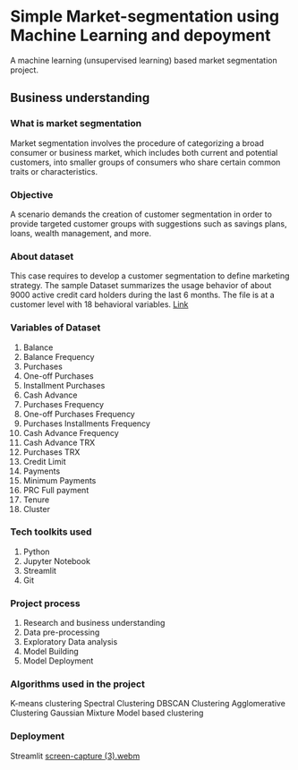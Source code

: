 # Simple Market-segmentation using Machine Learning and depoyment

A machine learning (unsupervised learning) based market segmentation project.

## Business understanding

### What is market segmentation

Market segmentation involves the procedure of categorizing a broad consumer or business market,
which includes both current and potential customers,
into smaller groups of consumers who share certain common traits or characteristics.

### Objective

A scenario demands the creation of customer segmentation in order to provide targeted customer groups with suggestions such as savings plans, loans, wealth management, and more.

### About dataset

This case requires to develop a customer segmentation to define marketing strategy. The sample Dataset summarizes the usage behavior of about 9000 active credit card holders during the last 6 months. The file is at a customer level with 18 behavioral variables. [Link](https://www.kaggle.com/datasets/arjunbhasin2013/ccdata)

### Variables of Dataset

1. Balance
2. Balance Frequency
3. Purchases
4. One-off Purchases
5. Installment Purchases
6. Cash Advance
7. Purchases Frequency
8. One-off Purchases Frequency
9. Purchases Installments Frequency
10. Cash Advance Frequency
11. Cash Advance TRX
12. Purchases TRX
13. Credit Limit
14. Payments
15. Minimum Payments
16. PRC Full payment
17. Tenure
18. Cluster

### Tech toolkits used

1. Python
2. Jupyter Notebook
3. Streamlit
4. Git

### Project process

1. Research and business understanding
2. Data pre-processing
3. Exploratory Data analysis
4. Model Building
5. Model Deployment

### Algorithms used in the project

K-means clustering
Spectral Clustering
DBSCAN Clustering
Agglomerative Clustering
Gaussian Mixture Model based clustering

### Deployment

Streamlit
[screen-capture (3).webm](https://github.com/AmosMaru/market-segmentation/assets/98489395/82c4b768-ed75-48be-92e6-25d737a95bfb)
